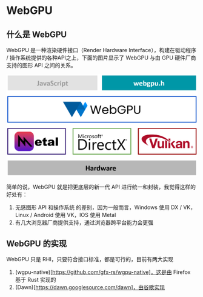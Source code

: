 # WebGPU

## 什么是 WebGPU

WebGPU 是一种渲染硬件接口（Render Hardware Interface），构建在驱动程序 / 操作系统提供的各种API之上，下面的图片显示了 WebGPU 与由 GPU 硬件厂商支持的图形 API 之间的关系。

![Alt](images/rhi.png)

简单的说，WebGPU 就是把更底层的新一代 API 进行统一和封装，我觉得这样的好处有：
1. 无感图形 API 和操作系统 的差别，因为一般而言，Windows 使用 DX / VK，Linux / Android 使用 VK，IOS 使用 Metal
2. 有几大浏览器厂商提供支持，通过浏览器跨平台能力会更强

## WebGPU 的实现

WebGPU 只是 RHI，只要符合接口标准，都是可行的，目前有两大实现

1. (wgpu-native)[https://github.com/gfx-rs/wgpu-native]，这是由  Firefox 基于 Rust 实现的
2. (Dawn)[https://dawn.googlesource.com/dawn]，由谷歌实现
